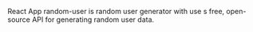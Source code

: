 React App random-user is random user generator with use
s free, open-source API for generating random user data.
